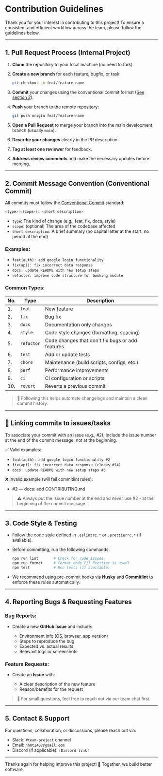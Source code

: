 # Contribution Guidelines

Thank you for your interest in contributing to this project!
To ensure a consistent and efficient workflow across the team, please follow the guidelines below.

---

## 1. Pull Request Process (Internal Project)

1. **Clone** the repository to your local machine (no need to fork).
2. **Create a new branch** for each feature, bugfix, or task:

   ```bash
   git checkout -b feat/feature-name
   ```
3. **Commit** your changes using the conventional commit format ([See section 2](#2-commit-message-convention-conventional-commit)).
4. **Push** your branch to the remote repository:

   ```bash
   git push origin feat/feature-name
   ```
5. **Open a Pull Request** to merge your branch into the main development branch (usually `main`).
6. **Describe your changes** clearly in the PR description.
7. **Tag at least one reviewer** for feedback.
8. **Address review comments** and make the necessary updates before merging.

---

## 2. Commit Message Convention (Conventional Commit)

All commits must follow the [Conventional Commit](https://www.conventionalcommits.org/) standard:

```bash
<type>(<scope>): <short description>
```

* `type`: The kind of change (e.g., feat, fix, docs, style)
* `scope`: (optional) The area of the codebase affected
* `short description`: A brief summary (no capital letter at the start, no period at the end)

### Examples:

* `feat(auth): add google login functionality`
* `fix(api): fix incorrect data response`
* `docs: update README with new setup steps`
* `refactor: improve code structure for booking module`

### Common Types:

| No. | Type       | Description                                      |
| --- | ---------- | ------------------------------------------------ |
| 1.  | `feat`     | New feature                                      |
| 2.  | `fix`      | Bug fix                                          |
| 3.  | `docs`     | Documentation only changes                       |
| 4.  | `style`    | Code style changes (formatting, spacing)         |
| 5.  | `refactor` | Code changes that don't fix bugs or add features |
| 6.  | `test`     | Add or update tests                              |
| 7.  | `chore`    | Maintenance (build scripts, configs, etc.)       |
| 8.  | `perf`     | Performance improvements                         |
| 9.  | `ci`       | CI configuration or scripts                      |
| 10. | `revert`   | Reverts a previous commit                        |

> 📌 Following this helps automate changelogs and maintain a clean commit history.

---

## 🔗 Linking commits to issues/tasks

To associate your commit with an issue (e.g., #2), include the issue number at the end of the commit message, not at the beginning.

✅ Valid examples:
* `feat(auth): add google login functionality #2`
* `fix(api): fix incorrect data response (closes #14)`
* `docs: update README with new setup steps #3`

❌ Invalid example (will fail commitlint rules):
* #2 — docs: add CONTRIBUTING.md

> ⚠️ Always put the issue number at the end and never use #2 - at the beginning of the commit message.
---

## 3. Code Style & Testing

* Follow the code style defined in `.eslintrc.*` or `.prettierrc.*` (if available).

* Before committing, run the following commands:

  ```bash
  npm run lint       # Check for code issues
  npm run format     # Format code (if Prettier is used)
  npm test           # Run tests (if available)
  ```

* We recommend using pre-commit hooks via **Husky** and **Commitlint** to enforce these rules automatically.

---

## 4. Reporting Bugs & Requesting Features

### Bug Reports:

* Create a new **GitHub Issue** and include:

    * Environment info (OS, browser, app version)
    * Steps to reproduce the bug
    * Expected vs. actual results
    * Relevant logs or screenshots

### Feature Requests:

* Create an **Issue** with:

    * A clear description of the new feature
    * Reason/benefits for the request

> 💬 For small questions, feel free to reach out via our team chat first.

---

## 5. Contact & Support

For questions, collaboration, or discussions, please reach out via:

* Slack: `#team-project` channel
* Email: `nhmt1407@gmail.com`
* Discord (if applicable): `[Discord link]`

---

Thanks again for helping improve this project! 🙌
Together, we build better software.
